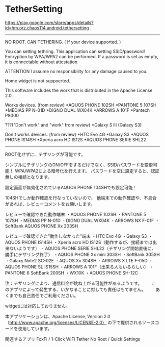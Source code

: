 # TetherSetting

https://play.google.com/store/apps/details?id=hm.orz.chaos114.android.tethersetting

---

NO ROOT. CAN TETHERING. ( If your device supported. )

You can setting tethring.
This application can setting SSID/password!
Encryption by WPA/WPA2 can be performed. 
If a password is set as empty, it is connectable without attestation. 

ATTENTION
I assume no responsibility for any damage caused to you.

Home widget is not suppoerted.

This software includes the work that is distributed in the Apache License 2.0.

Works devices. (from review)
*AQUOS PHONE 102SH
*PANTONE 5 107SH
*MEDIAS PP N-01D
*DIGNO DUAL WX04K
*ARROWS A 101F
*Pantech P8000

???("Don't work" and "work" from review)
*Galaxy S III (Galaxy S3)

Don't works devices. (from review)
*HTC Evo 4G
*Galaxy S3
*AQUOS PHONE IS14SH
*Xperia acro HD IS12S
*AQUOS PHONE SERIE SHL22

---

ROOT化せずに、テザリングが可能です。

シンプルにテザリングのON/OFFをするだけでなく、SSID/パスワードを変更可能！
WPA/WPA2による暗号化を行えます。
パスワードを空に設定すると、認証無しの接続となります。

設定画面が無効化されているAQUOS PHONE 104SHでも設定可能！

104SHでしか動作確認を行なっていないので、
他端末での動作確認や、不具合があれば、レビューコメントをお願いします。

レビューで確認できた動作端末
・AQUOS PHONE 102SH
・PANTONE 5 107SH
・MEDIAS PP N-01D
・DIGNO DUAL WX04K
・ARROWS NX F-01F
・SoftBank AQUOS PHONE Xx 203SH

レビューで確認できた"動作しなかった"端末
・HTC Evo 4G
・Galaxy S3
・AQUOS PHONE IS14SH
・Xperia acro HD IS12S（動作するが、接続までは出来ないようです）
・AQUOS PHONE SERIE SHL22（テザリング開始直後に、勝手にテザリング終了）
・AQUOS PHONE Xx mini 303SH
・SoftBank 305SH
・Galaxy Note2 SC-02E
・AQUOS Xx 304SH
・ARROWS X LTE F-05D
・AQUOS PHONE SL IS15SH
・ARROWS A 101F（出来る人もいるらしい）
・PANTONE 6 SoftBank 200SH
・WX10K
・AQUOS PHONE SH-12C

注：テザリングにより、通信料金が跳ね上がる可能性があるようです。
　　このアプリによって発生する、いかなることに対しても責任はもてません。
　　あくまでも自己責任でご利用ください。

widgetには対応しておりません。

本アプリケーションは、Apache License, Version 2.0 （http://www.apache.org/licenses/LICENSE-2.0） の下で提供されるソースコードを使用しています。

関連するアプリ
FoxFi / 1-Click WiFi Tether No Root / Quick Settings

